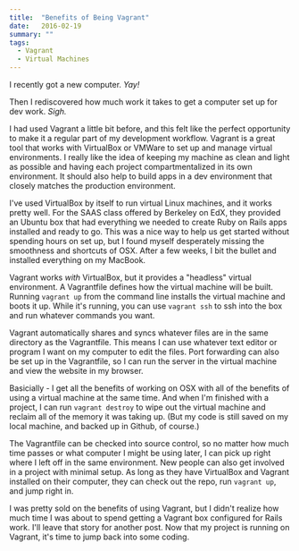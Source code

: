 ```yaml
---
title:  "Benefits of Being Vagrant"
date:   2016-02-19
summary: ""
tags:  
  - Vagrant
  - Virtual Machines
---
```


I recently got a new computer.  _Yay!_

Then I rediscovered how much work it takes to get a computer set up for dev work.  _Sigh._  

I had used Vagrant a little bit before, and this felt like the perfect opportunity to make it a regular part of my development workflow.  Vagrant is a great tool that works with VirtualBox or VMWare to set up and manage virtual environments. I really like the idea of keeping my machine as clean and light as possible and having each project compartmentalized in its own environment.  It should also help to build apps in a dev environment that closely matches the production environment.

I've used VirtualBox by itself to run virtual Linux machines, and it works pretty well.  For the SAAS class offered by Berkeley on EdX, they provided an Ubuntu box that had everything we needed to create Ruby on Rails apps installed and ready to go.  This was a nice way to help us get started without spending hours on set up, but I found myself desperately missing the smoothness and shortcuts of OSX.  After a few weeks, I bit the bullet and installed everything on my MacBook.

Vagrant works _with_ VirtualBox, but it provides a "headless" virtual environment.  A Vagrantfile defines how the virtual machine will be built.  Running ```vagrant up``` from the command line installs the virtual machine and boots it up.  While it's running, you can use ```vagrant ssh``` to ssh into the box and run whatever commands you want.  

Vagrant automatically shares and syncs whatever files are in the same directory as the Vagrantfile.  This means I can use whatever text editor or program I want on my computer to edit the files.  Port forwarding can also be set up in the Vagrantfile, so I can run the server in the virtual machine and view the website in my browser.

Basicially - I get all the benefits of working on OSX with all of the benefits of using a virtual machine at the same time.  And when I'm finished with a project, I can run ```vagrant destroy``` to wipe out the virtual machine and reclaim all of the memory it was taking up.  (But my code is still saved on my local machine, and backed up in Github, of course.)  

The Vagrantfile can be checked into source control, so no matter how much time passes or what computer I might be using later, I can pick up right where I left off in the same environment.  New people can also get involved in a project with minimal setup.  As long as they have VirtualBox and Vagrant installed on their computer, they can check out the repo, run ```vagrant up```, and jump right in.  

I was pretty sold on the benefits of using Vagrant, but I didn't realize how much time I was about to spend getting a Vagrant box configured for Rails work.  I'll leave that story for another post.  Now that my project is running on Vagrant, it's time to jump back into some coding.